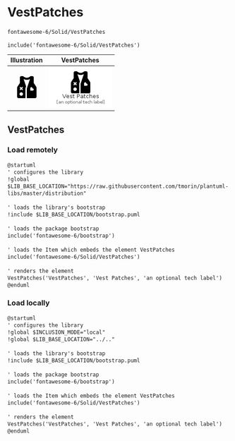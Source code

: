 # VestPatches


```text
fontawesome-6/Solid/VestPatches
```

```text
include('fontawesome-6/Solid/VestPatches')
```



| Illustration | VestPatches |
| :---: | :---: |
| ![illustration for Illustration](../../fontawesome-6/Solid/VestPatches.png) | ![illustration for VestPatches](../../fontawesome-6/Solid/VestPatches.Local.png) |




## VestPatches

### Load remotely
```plantuml
@startuml
' configures the library
!global $LIB_BASE_LOCATION="https://raw.githubusercontent.com/tmorin/plantuml-libs/master/distribution"

' loads the library's bootstrap
!include $LIB_BASE_LOCATION/bootstrap.puml

' loads the package bootstrap
include('fontawesome-6/bootstrap')

' loads the Item which embeds the element VestPatches
include('fontawesome-6/Solid/VestPatches')

' renders the element
VestPatches('VestPatches', 'Vest Patches', 'an optional tech label')
@enduml
```

### Load locally
```plantuml
@startuml
' configures the library
!global $INCLUSION_MODE="local"
!global $LIB_BASE_LOCATION="../.."

' loads the library's bootstrap
!include $LIB_BASE_LOCATION/bootstrap.puml

' loads the package bootstrap
include('fontawesome-6/bootstrap')

' loads the Item which embeds the element VestPatches
include('fontawesome-6/Solid/VestPatches')

' renders the element
VestPatches('VestPatches', 'Vest Patches', 'an optional tech label')
@enduml
```

